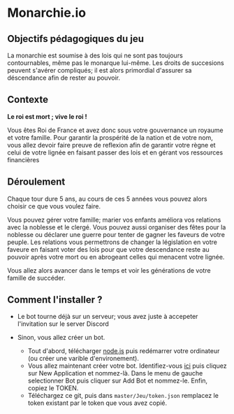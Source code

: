 # Monarchie.io

## Objectifs pédagogiques du jeu

La monarchie est soumise à des lois qui ne sont pas toujours contournables, même pas le monarque lui-même. Les droits de succesions peuvent s'avérer compliqués; il est alors primordial d'assurer sa déscendance afin de rester au pouvoir.

## Contexte

**Le roi est mort ; vive le roi !**

Vous êtes Roi de France et avez donc sous votre gouvernance un royaume et votre famille. Pour garantir la prospérité de la nation et de votre nom, vous allez devoir faire preuve de reflexion afin de garantir votre règne et celui de votre lignée en faisant passer des lois et en gérant vos ressources financières

## Déroulement 

Chaque tour dure 5 ans, au cours de ces 5 années vous pouvez alors choisir ce que vous voulez faire.

Vous pouvez gérer votre famille; marier vos enfants améliora vos relations avec la noblesse et le clergé. Vous pouvez aussi organiser des fêtes pour la noblesse ou déclarer une guerre pour tenter de gagner les faveurs de votre peuple.
Les relations vous permettrons de changer la législation en votre faveure en faisant voter des lois pour que votre descendance reste au pouvoir après votre mort ou en abrogeant celles qui menacent votre lignée.

Vous allez alors avancer dans le temps et voir les générations de votre famille de succéder.

## Comment l'installer ?

* Le bot tourne déjà sur un serveur; vous avez juste à accepeter l'invitation sur le server Discord

* Sinon, vous allez créer un bot.
    + Tout d'abord, télécharger [node.js](https://nodejs.org/en/download/) puis redémarrer votre ordinateur (ou créer une varible d'environement).
    + Vous allez maintenant créer votre bot. Identifiez-vous [ici](https://discordapp.com/developers/applications/) puis cliquez sur New Application et nommez-là. Dans le menu de gauche selectionner Bot puis cliquer sur Add Bot et nommez-le. Enfin, copiez le TOKEN.
    + Téléchargez ce git, puis dans `master/Jeu/token.json` remplacez le token existant par le token que vous avez copié.